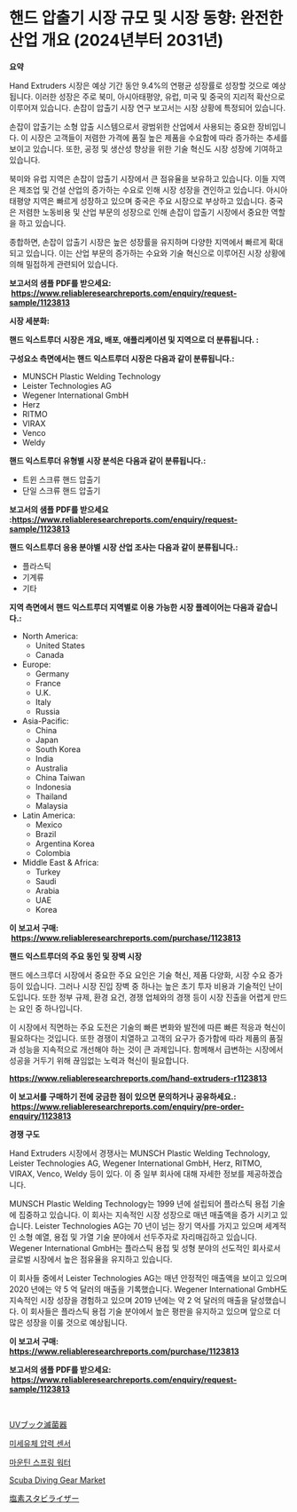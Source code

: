 <p><h1>핸드 압출기 시장 규모 및 시장 동향: 완전한 산업 개요 (2024년부터 2031년)</h1></p><p><strong>요약</strong></p>
<p><p>Hand Extruders 시장은 예상 기간 동안 9.4%의 연평균 성장률로 성장할 것으로 예상됩니다. 이러한 성장은 주로 북미, 아시아태평양, 유럽, 미국 및 중국의 지리적 확산으로 이루어져 있습니다. 손잡이 압출기 시장 연구 보고서는 시장 상황에 특정되어 있습니다.</p><p>손잡이 압출기는 소형 압출 시스템으로서 광범위한 산업에서 사용되는 중요한 장비입니다. 이 시장은 고객들이 저렴한 가격에 품질 높은 제품을 수요함에 따라 증가하는 추세를 보이고 있습니다. 또한, 공정 및 생산성 향상을 위한 기술 혁신도 시장 성장에 기여하고 있습니다.</p><p>북미와 유럽 지역은 손잡이 압출기 시장에서 큰 점유율을 보유하고 있습니다. 이들 지역은 제조업 및 건설 산업의 증가하는 수요로 인해 시장 성장을 견인하고 있습니다. 아시아태평양 지역은 빠르게 성장하고 있으며 중국은 주요 시장으로 부상하고 있습니다. 중국은 저렴한 노동비용 및 산업 부문의 성장으로 인해 손잡이 압출기 시장에서 중요한 역할을 하고 있습니다.</p><p>종합하면, 손잡이 압출기 시장은 높은 성장률을 유지하며 다양한 지역에서 빠르게 확대되고 있습니다. 이는 산업 부문의 증가하는 수요와 기술 혁신으로 이루어진 시장 상황에 의해 밀접하게 관련되어 있습니다.</p></p>
<p><strong>보고서의 샘플 PDF를 받으세요: &nbsp;<a href="https://www.reliableresearchreports.com/enquiry/request-sample/1123813">https://www.reliableresearchreports.com/enquiry/request-sample/1123813</a></strong></p>
<p><strong>시장 세분화:</strong></p>
<p><strong> 핸드 익스트루더 시장은 개요, 배포, 애플리케이션 및 지역으로 더 분류됩니다. :</strong></p>
<p><strong>구성요소 측면에서는 핸드 익스트루더 시장은 다음과 같이 분류됩니다.:</strong></p>
<p><ul><li>MUNSCH Plastic Welding Technology</li><li>Leister Technologies AG</li><li>Wegener International GmbH</li><li>Herz</li><li>RITMO</li><li>VIRAX</li><li>Venco</li><li>Weldy</li></ul></p>
<p><strong> 핸드 익스트루더 유형별 시장 분석은 다음과 같이 분류됩니다.:</strong></p>
<p><ul><li>트윈 스크류 핸드 압출기</li><li>단일 스크류 핸드 압출기</li></ul></p>
<p><strong>보고서의 샘플 PDF를 받으세요 :<a href="https://www.reliableresearchreports.com/enquiry/request-sample/1123813">https://www.reliableresearchreports.com/enquiry/request-sample/1123813</a></strong></p>
<p><strong> 핸드 익스트루더 응용 분야별 시장 산업 조사는 다음과 같이 분류됩니다.:</strong></p>
<p><ul><li>플라스틱</li><li>기계류</li><li>기타</li></ul></p>
<p><strong>지역 측면에서 핸드 익스트루더 지역별로 이용 가능한 시장 플레이어는 다음과 같습니다.:</strong></p>
<p><ul>
    <li>
        North America:
        <ul>
            <li>United States</li>
            <li>Canada</li>
        </ul>
    </li>
    <li>
        Europe:
        <ul>
            <li>Germany</li>
            <li>France</li>
            <li>U.K.</li>
            <li>Italy</li>
            <li>Russia</li>
        </ul>
    </li>
    <li>
        Asia-Pacific:
        <ul>
            <li>China</li>
            <li>Japan</li>
            <li>South Korea</li>
            <li>India</li>
            <li>Australia</li>
            <li>China Taiwan</li>
            <li>Indonesia</li>
            <li>Thailand</li>
            <li>Malaysia</li>
        </ul>
    </li>
    <li>
        Latin America:
        <ul>
            <li>Mexico</li>
            <li>Brazil</li>
            <li>Argentina Korea</li>
            <li>Colombia</li>
        </ul>
    </li>
    <li>
        Middle East & Africa:
        <ul>
            <li>Turkey</li>
            <li>Saudi</li>
            <li>Arabia</li>
            <li>UAE</li>
            <li>Korea</li>
        </ul>
    </li>
    </ul></p>
<p><strong>이 보고서 구매: &nbsp;<a href="https://www.reliableresearchreports.com/purchase/1123813">https://www.reliableresearchreports.com/purchase/1123813</a></strong></p>
<p><strong>핸드 익스트루더의 주요 동인 및 장벽 시장</strong></p>
<p><p>핸드 에스크루더 시장에서 중요한 주요 요인은 기술 혁신, 제품 다양화, 시장 수요 증가 등이 있습니다. 그러나 시장 진입 장벽 중 하나는 높은 초기 투자 비용과 기술적인 난이도입니다. 또한 정부 규제, 환경 요건, 경쟁 업체와의 경쟁 등이 시장 진출을 어렵게 만드는 요인 중 하나입니다.</p><p>이 시장에서 직면하는 주요 도전은 기술의 빠른 변화와 발전에 따른 빠른 적응과 혁신이 필요하다는 것입니다. 또한 경쟁이 치열하고 고객의 요구가 증가함에 따라 제품의 품질과 성능을 지속적으로 개선해야 하는 것이 큰 과제입니다. 함께해서 급변하는 시장에서 성공을 거두기 위해 끊임없는 노력과 혁신이 필요합니다.</p></p>
<p><strong><a href="https://www.reliableresearchreports.com/hand-extruders-r1123813">https://www.reliableresearchreports.com/hand-extruders-r1123813</a></strong></p>
<p><strong>이 보고서를 구매하기 전에 궁금한 점이 있으면 문의하거나 공유하세요.: &nbsp;<a href="https://www.reliableresearchreports.com/enquiry/pre-order-enquiry/1123813">https://www.reliableresearchreports.com/enquiry/pre-order-enquiry/1123813</a></strong></p>
<p><strong>경쟁 구도</strong></p>
<p><p>Hand Extruders 시장에서 경쟁사는 MUNSCH Plastic Welding Technology, Leister Technologies AG, Wegener International GmbH, Herz, RITMO, VIRAX, Venco, Weldy 등이 있다. 이 중 일부 회사에 대해 자세한 정보를 제공하겠습니다.</p><p>MUNSCH Plastic Welding Technology는 1999 년에 설립되어 플라스틱 용접 기술에 집중하고 있습니다. 이 회사는 지속적인 시장 성장으로 매년 매출액을 증가 시키고 있습니다. Leister Technologies AG는 70 년이 넘는 장기 역사를 가지고 있으며 세계적인 소형 예열, 용접 및 가열 기술 분야에서 선두주자로 자리매김하고 있습니다. Wegener International GmbH는 플라스틱 용접 및 성형 분야의 선도적인 회사로서 글로벌 시장에서 높은 점유율을 유지하고 있습니다.</p><p>이 회사들 중에서 Leister Technologies AG는 매년 안정적인 매출액을 보이고 있으며 2020 년에는 약 5 억 달러의 매출을 기록했습니다. Wegener International GmbH도 지속적인 시장 성장을 경험하고 있으며 2019 년에는 약 2 억 달러의 매출을 달성했습니다. 이 회사들은 플라스틱 용접 기술 분야에서 높은 평판을 유지하고 있으며 앞으로 더 많은 성장을 이룰 것으로 예상됩니다.</p></p>
<p><strong>이 보고서 구매: &nbsp; <a href="https://www.reliableresearchreports.com/purchase/1123813">https://www.reliableresearchreports.com/purchase/1123813</a></strong></p>
<p><strong>보고서의 샘플 PDF를 받으세요: &nbsp;<a href="https://www.reliableresearchreports.com/enquiry/request-sample/1123813">https://www.reliableresearchreports.com/enquiry/request-sample/1123813</a></strong><strong></strong></p>
<p>&nbsp;</p>
<p><p><a href="https://github.com/cbigkbh02719/Market-Research-Report-List-1/blob/main/326786426401.md">UVブック滅菌器</a></p><p><a href="https://github.com/vskv4779xr1/Market-Research-Report-List-1/blob/main/163234824492.md">미세유체 압력 센서</a></p><p><a href="https://medium.com/@axintepreda1/%EC%82%B0-%EC%83%98%EB%AC%BC-%EC%8B%9C%EC%9E%A5-%EA%B7%9C%EB%AA%A8%EB%8A%94-%EA%B8%80%EB%A1%9C%EB%B2%8C-%EC%82%B0%EC%97%85%EC%97%90%EC%84%9C-%EC%B5%9C%EC%A0%81%EC%9D%98-%EB%A7%88%EC%BC%80%ED%8C%85-%EC%B1%84%EB%84%90%EC%9D%84-%EB%B3%B4%EC%97%AC%EC%A4%8D%EB%8B%88%EB%8B%A4-7dbc12a4cba8">마운틴 스프링 워터</a></p><p><a href="https://github.com/juancolorado15/Market-Research-Report-List-2/blob/main/scuba-diving-gear-market.md">Scuba Diving Gear Market</a></p><p><a href="https://github.com/ReganWisoky2023/Market-Research-Report-List-1/blob/main/534526126402.md">塩素スタビライザー</a></p></p>